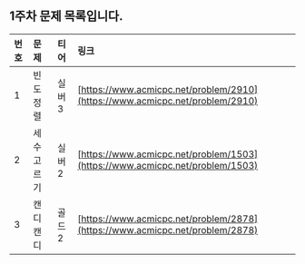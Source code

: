 ## 1주차 문제 목록입니다.

| 번호 | 문제             | 티어  | 링크                                                                             |
| :- | :------------- | :-- | :----------------------------------------------------------------------------- |
| 1  | 빈도 정렬            | 실버3 | [https://www.acmicpc.net/problem/2910](https://www.acmicpc.net/problem/2910) |
| 2  | 세 수 고르기    | 실버2 | [https://www.acmicpc.net/problem/1503](https://www.acmicpc.net/problem/1503) |
| 3  | 캔디캔디 | 골드2 | [https://www.acmicpc.net/problem/2878](https://www.acmicpc.net/problem/2878) |
